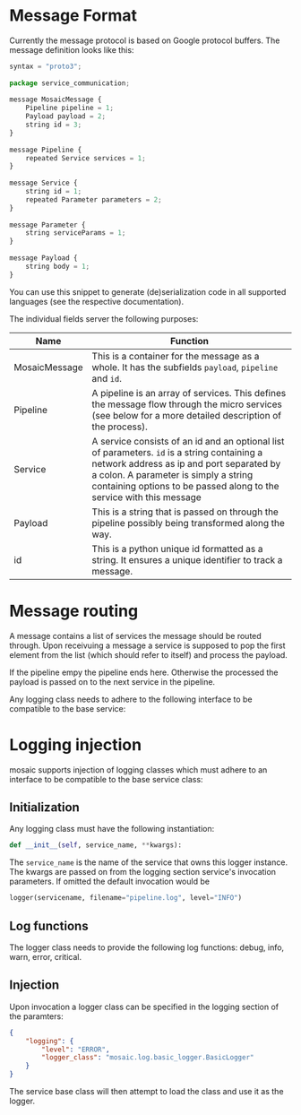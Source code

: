 # Message Format

Currently the message protocol is based on Google protocol buffers. The message definition looks like this:
```javascript
syntax = "proto3";
 
package service_communication;
 
message MosaicMessage {
    Pipeline pipeline = 1;
    Payload payload = 2;
    string id = 3;
}
 
message Pipeline {
    repeated Service services = 1;
}
 
message Service {
    string id = 1;
    repeated Parameter parameters = 2;
}
 
message Parameter {
    string serviceParams = 1;
}
 
message Payload {
    string body = 1;
}
```

You can use this snippet to generate (de)serialization code in all supported languages (see the respective documentation).

The individual fields server the following purposes:

| Name | Function |
| ---- | -------- |
| MosaicMessage	| This is a container for the message as a whole. It has the subfields `payload`, `pipeline` and `id`. |
| Pipeline | A pipeline is an array of services. This defines the message flow through the micro services (see below for a more detailed description of the process). |
| Service | A service consists of an id and an optional list of parameters. `id` is a string containing a network address as ip and port separated by a colon. A parameter is simply a string containing options to be passed along to the service with this message |
| Payload | This is a string that is passed on through the pipeline possibly being transformed along the way. |
| id | This is a python unique id formatted as a string. It ensures a unique identifier to track a message. |

# Message routing

A message contains a list of services the message should be routed through. Upon receivuing a message a service is supposed to pop the first element from the list (which should refer to itself) and process the payload.

If the pipeline empy the pipeline ends here. Otherwise the processed the payload is passed on to the next service in the pipeline.

Any logging class needs to adhere to the following interface to be compatible to the base service:

# Logging injection

mosaic supports injection of logging classes which must adhere to an interface to be compatible to the base service class:

## Initialization

Any logging class must have the following instantiation:

```python
def __init__(self, service_name, **kwargs):
```

The `service_name` is the name of the service that owns this logger instance. The kwargs are passed on from the logging section service's invocation parameters. If omitted the default invocation would be

```python
logger(servicename, filename="pipeline.log", level="INFO")
```

## Log functions

The logger class needs to provide the following log functions: debug, info, warn, error, critical.

## Injection

Upon invocation a logger class can be specified in the logging section of the paramters:

```json
{
    "logging": {
        "level": "ERROR",
        "logger_class": "mosaic.log.basic_logger.BasicLogger"
    }
}
```

The service base class will then attempt to load the class and use it as the logger.


